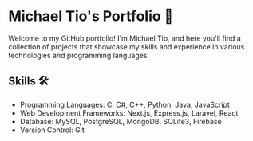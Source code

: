 # Michael Tio's Portfolio 🚀

Welcome to my GitHub portfolio! I'm Michael Tio, and here you'll find a collection of projects that showcase my skills and experience in various technologies and programming languages.

## Skills 🛠️
- Programming Languages: C, C#, C++, Python, Java, JavaScript
- Web Development Frameworks: Next.js, Express.js, Laravel, React
- Database: MySQL, PostgreSQL, MongoDB, SQLite3, Firebase
- Version Control: Git


